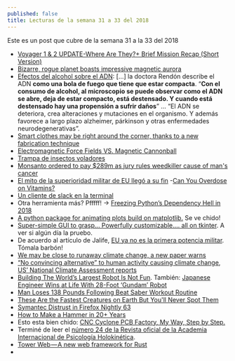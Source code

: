 ```yaml
---
published: false
title: Lecturas de la semana 31 a 33 del 2018
---
```

Este es un post que cubre de la semana 31 a la 33 del 2018

- [Voyager 1 & 2 UPDATE-Where Are They?+ Brief Mission Recap (Short Version)](https://www.youtube.com/watch?v=EoJa4-l_HJE)
- [Bizarre, rogue planet boasts impressive magnetic aurora](https://www.zmescience.com/science/news-science/rogue-planet-magnetic-aurora-07082018/)
- [Efectos del alcohol sobre el ADN](https://espaciomex.com/historias-mextraordinarias/adela-rendon-la-mexicana-que-estudia-los-efectos-del-alcohol-sobre-el-adn/): [...] la doctora Rendón describe el ADN **como una bola de fuego que tiene que estar compacta**. “**Con el consumo de alcohol, al microscopio se puede observar como el ADN se abre, deja de estar compacto, está destensado. Y cuando está destensado hay una propensión a sufrir daños**” ... “El ADN se deteriora, crea alteraciones y mutaciones en el organismo. Y además favorece a largo plazo alzheimer, párkinson y otras enfermedades neurodegenerativas”.
- [Smart clothes may be right around the corner, thanks to a new fabrication technique](https://www.zmescience.com/science/news-science/smart-clothing-fabrics-08082018/)
- [Electromagnetic Force Fields VS. Magnetic Cannonball](https://www.youtube.com/watch?v=xUqbcpQqxhg)
- [Trampa de insectos voladores](https://www.youtube.com/watch?v=5C_2XgxzqyU)
- [Monsanto ordered to pay $289m as jury rules weedkiller cause of man's cancer](https://www.yahoo.com/news/monsanto-ordered-pay-289m-jury-223836772.html)
- [El mito de la superioridad militar de EU llegó a su fin](http://www.jornada.com.mx/2018/08/12/opinion/012o1pol)
-[Can You Overdose on Vitamins?](https://www.youtube.com/watch?v=AY6Bg4GzCGs)
- [Un cliente de slack en la terminal](https://github.com/haskellcamargo/sclack)
- Otra herramienta más? Pfffff! -> [Freezing Python’s Dependency Hell in 2018](https://tech.instacart.com/freezing-pythons-dependency-hell-in-2018-f1076d625241)
- [ A python package for animating plots build on matplotlib.](https://github.com/t-makaro/animatplot) Se ve chido!
- [ Super-simple GUI to grasp... Powerfully customizable.... all on tkinter](https://github.com/MikeTheWatchGuy/PySimpleGUI). A ver si algún día la pruebo.
- De acuerdo al artículo de Jalife, [EU ya no es la primera potencia militar](http://www.jornada.com.mx/2018/08/12/opinion/012o1pol). Tómala barbón!
- [We may be close to runaway climate change, a new paper warns](https://www.zmescience.com/science/climate-change-loop-825123419/)
- [“No convincing alternative” to human activity causing climate change, US’ National Climate Assessment reports](https://www.zmescience.com/science/no-alternative-global-warming-06082018/)
- [Building The World’s Largest Robot Is Not Fun](https://www.geek.com/tech/building-the-worlds-largest-robot-is-not-fun-1748683/). También: [Japanese Engineer Wins at Life With 28-Foot ‘Gundam’ Robot](https://www.geek.com/tech/japanese-engineer-wins-at-life-with-28-foot-gundam-robot-1737084/)
- [Man Loses 138 Pounds Following Beat Saber Workout Routine](https://vrscout.com/news/man-loses-138-pounds-beat-saber/)
- [These Are the Fastest Creatures on Earth But You'll Never Spot Them ](https://www.livescience.com/63303-fastest-creature-single-cell-nanobot.html)
- [ Symantec Distrust in Firefox Nightly 63 ](https://blog.nightly.mozilla.org/2018/08/14/symantec-distrust-in-firefox-nightly-63/)
- [How to Make a Hammer in 20+ Years](https://www.instructables.com/id/How-to-Make-a-Hammer-in-20-Years/)
- Esto esta bien chido: [CNC Cyclone PCB Factory, My Way, Step by Step.](https://www.instructables.com/id/Cyclone-PCB-Factory-My-Way-Step-by-Step/)
- Terminé de leer el [número 24 de la Revista oficial de la Academia Internacional de Psicología Holokinética](https://revista.psicologiaholokinetica.org/sites/default/files/REVISTAPH-24.pdf).
- [Tower Web — A new web framework for Rust](https://medium.com/@carllerche/tower-web-a-new-web-framework-for-rust-e2912856851b)
- 
